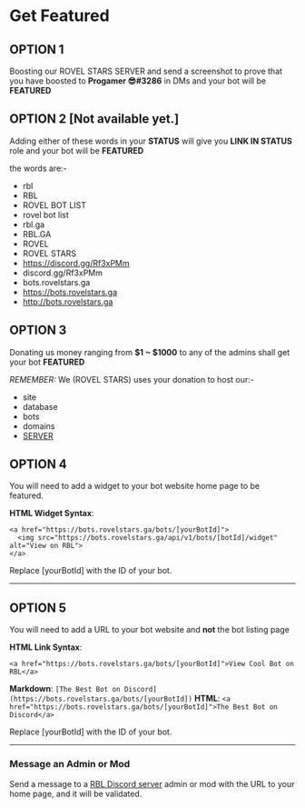 # Get Featured


## **OPTION 1**

Boosting our ROVEL STARS SERVER  and send a screenshot to prove that you have boosted to **Progamer 😎#3286** in DMs and your bot will be **FEATURED**

## **OPTION 2** [Not available yet.]

Adding either of these words in your **STATUS** will give you **LINK IN STATUS** role and your bot will be **FEATURED**

the words are:-

- rbl
- RBL
- ROVEL BOT LIST
- rovel bot list
- rbl.ga
- RBL.GA
- ROVEL 
- ROVEL STARS
- https://discord.gg/Rf3xPMm
- discord.gg/Rf3xPMm
- bots.rovelstars.ga
- https://bots.rovelstars.ga
- http://bots.rovelstars.ga

## **OPTION 3**

Donating us money ranging from **$1 ~ $1000** to any of the admins shall get your bot **FEATURED**

 *REMEMBER:* We (ROVEL STARS) uses your donation to host our:-
- site
- database
- bots
- domains
- [SERVER](https://discord.gg/Rf3xPMm) 

## **OPTION 4**

You will need to add a widget to your bot website home page to be featured.

**HTML Widget Syntax**:
```
<a href="https://bots.rovelstars.ga/bots/[yourBotId]">
  <img src="https://bots.rovelstars.ga/api/v1/bots/[botId]/widget" alt="View on RBL">
</a>
```

Replace [yourBotId] with the ID of your bot.

---

## **OPTION 5**
You will need to add a URL to your bot website and **not** the bot listing page

**HTML Link Syntax**:
```
<a href="https://bots.rovelstars.ga/bots/[yourBotId]">View Cool Bot on RBL</a>
```

**Markdown**: `[The Best Bot on Discord](https://bots.rovelstars.ga/bots/[yourBotId])`
**HTML**: `<a href="https://bots.rovelstars.ga/bots/[yourBotId]">The Best Bot on Discord</a>`

Replace [yourBotId] with the ID of your bot.

---

### Message an Admin or Mod
Send a message to a [RBL Discord server](/server) admin or mod with the URL to your home page, and it will be validated.
